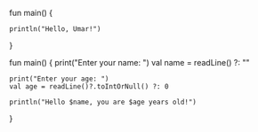 
fun main() {

    println("Hello, Umar!")

}


fun main() {
    print("Enter your name: ")
    val name = readLine() ?: ""
    
    print("Enter your age: ")
    val age = readLine()?.toIntOrNull() ?: 0
    
    println("Hello $name, you are $age years old!")
}